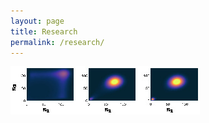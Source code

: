 ```yaml
---
layout: page
title: Research
permalink: /research/
---
```


<div class="figure-container-horizontal-full">
    <div class="figure">
         <img src="../images/Image.jpg">
  </div>
</div>

